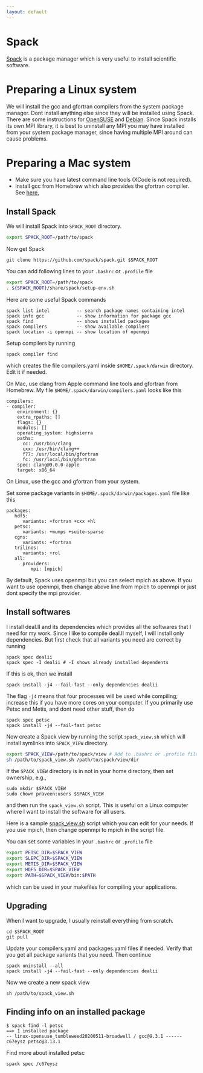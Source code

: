 ```yaml
---
layout: default
---
```


# Spack

[Spack](https://spack.readthedocs.io) is a package manager which is very useful to install scientific software.

# Preparing a Linux system

We will install the gcc and gfortran compilers from the system package manager.  Dont install anything else since they will be installed using Spack. There are some instructions for [OpenSUSE](comp/suse.html) and [Debian](comp/debian.html). Since Spack installs its own MPI library, it is best to uninstall any MPI you may have installed from your system package manager, since having multiple MPI around can cause problems.

# Preparing a Mac system

* Make sure you have latest command line tools (XCode is not required).
* Install gcc from Homebrew which also provides the gfortran compiler. See [here](comp/brew.html),

## Install Spack

We will install Spack into `SPACK_ROOT` directory.

```bash
export SPACK_ROOT=/path/to/spack
```

Now get Spack

```shell
git clone https://github.com/spack/spack.git $SPACK_ROOT
```

You can add following lines to your `.bashrc` or `.profile` file

```bash
export SPACK_ROOT=/path/to/spack
. ${SPACK_ROOT}/share/spack/setup-env.sh
```

Here are some useful Spack commands

```text
spack list intel          -- search package names containing intel
spack info gcc            -- show information for package gcc
spack find                -- shows installed packages
spack compilers           -- show available compilers
spack location -i openmpi -- show location of openmpi
```

Setup compilers by running

```shell
spack compiler find
```

which creates the file compilers.yaml inside `$HOME/.spack/darwin` directory. Edit it if needed.

On Mac, use clang from Apple command line tools and gfortran from Homebrew. My file `$HOME/.spack/darwin/compilers.yaml` looks like this

```text
compilers:
- compiler:
    environment: {}
    extra_rpaths: []
    flags: {}
    modules: []
    operating_system: highsierra
    paths:
      cc: /usr/bin/clang
      cxx: /usr/bin/clang++
      f77: /usr/local/bin/gfortran
      fc: /usr/local/bin/gfortran
    spec: clang@9.0.0-apple
    target: x86_64
```

On Linux, use the gcc and gfortran from your system.


Set some package variants in `$HOME/.spack/darwin/packages.yaml` file like this

```text
packages:
   hdf5:
      variants: +fortran +cxx +hl
   petsc:
      variants: +mumps +suite-sparse
   cgns:
      variants: +fortran
   trilinos:
      variants: +rol
   all:
      providers:
         mpi: [mpich]
```

By default, Spack uses openmpi but you can select mpich as above. If you want to use openmpi, then change above line from mpich to openmpi or just dont specify the mpi provider.

## Install softwares

I install deal.II and its dependencies which provides all the softwares that I need for my work. Since I like to compile deal.II myself, I will install only dependencies. But first check that all variants you need are correct by running

```shell
spack spec dealii
spack spec -I dealii # -I shows already installed dependents
```

If this is ok, then we install

```shell
spack install -j4 --fail-fast --only dependencies dealii
```

The flag `-j4` means that four processes will be used while compiling; increase this if you have more cores on your computer. If you primarily use Petsc and Metis, and dont need other stuff, then do

```shell
spack spec petsc
spack install -j4 --fail-fast petsc
```

Now create a Spack view by running the script `spack_view.sh` which will install symlinks into `SPACK_VIEW` directory.

```bash
export SPACK_VIEW=/path/to/spack/view # Add to .bashrc or .profile file
sh /path/to/spack_view.sh /path/to/spack/view/dir
```

If the `SPACK_VIEW` directory is in not in your home directory, then set ownership, e.g.,

```shell
sudo mkdir $SPACK_VIEW
sudo chown praveen:users $SPACK_VIEW
```

and then run the `spack_view.sh` script. This is useful on a Linux computer where I want to install the software for all users.

Here is a sample [spack_view.sh](https://raw.githubusercontent.com/cpraveen/cfdlab/master/bin/spack_view.sh) script which you can edit for your needs. If you use mpich, then change openmpi to mpich in the script file.

You can set some variables in your `.bashrc` or `.profile` file

```bash
export PETSC_DIR=$SPACK_VIEW
export SLEPC_DIR=$SPACK_VIEW
export METIS_DIR=$SPACK_VIEW
export HDF5_DIR=$SPACK_VIEW
export PATH=$SPACK_VIEW/bin:$PATH
```

which can be used in your makefiles for compiling your applications.

## Upgrading

When I want to upgrade, I usually reinstall everything from scratch.

```shell
cd $SPACK_ROOT
git pull
```

Update your compilers.yaml and packages.yaml files if needed. Verify that you get all package variants that you need. Then continue

```shell
spack uninstall --all
spack install -j4 --fail-fast --only dependencies dealii
```

Now we create a new spack view

```shell
sh /path/to/spack_view.sh
```

## Finding info on an installed package

```shell
$ spack find -l petsc
==> 1 installed package
-- linux-opensuse_tumbleweed20200511-broadwell / gcc@9.3.1 ------
c67eysz petsc@3.13.1
```

Find more about installed petsc

```shell
spack spec /c67eysz
```

